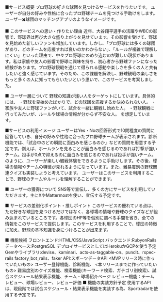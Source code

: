 ■サービス概要
プロ野球の好きな球団を見つけるサービスを作りたいです。
ユーザーが自分の好みや性格に合ったプロ野球チームを見つける手助けをします。
ユーザー✖️球団のマッチングアプリのようなイメージです。

■ このサービスへの思い・作りたい理由
近年、大谷翔平選手の活躍やWBCの影響で、野球界は再び大きな盛り上がりを見せています。その影響を受けて、野球を見始めた新しいファンも増加しています。しかし、「プロ野球には多くの球団があり、どのチームを応援すれば良いのかわからない」、「ルールが複雑で理解しにくい」といった理由で、中々プロ野球にのめり込むのが難しい現状があります。私は家族や友人の影響で野球に興味を持ち、初心者から野球ファンになった経験があります。プロ野球観戦を通じて得られる感動や楽しさを多くの人と共有したいと強く感じています。そのため、この課題を解決し、野球観戦の楽しさをもっと多くの人に知ってもらいたいという思いで、このサービスを考案しました。

■ ユーザー層について
野球の知識が浅い人をターゲットにしています。具体的には、
・野球を見始めたばかりで、どの球団を応援するか決められない人。
・家族や友人に野球ファンがいて、試合を一緒に観戦し始めた人。
・野球観戦に行ってみたいが、ルールや球場の情報が分からず不安な人。
を想定しています。

■サービスの利用イメージ
ユーザーはYes・Noの回答形式で10問程度の質問に回答していき、自分の好みや性格に合ったプロ野球チームが表示されます。診断機能では、「試合中のどの瞬間に面白みを感じるのか」などの質問を用意する予定です。例えば、ホームランを見ることが面白みを感じるのであれば打撃が強いチーム。投手が0点で抑えるのに面白みを感じるのであれば投手が強いチーム。のように、ユーザーが楽しい観戦体験をできるように手助けします。その後、球場の情報やチームの特徴が見れるようになっています。また、難易度別の野球関連クイズも実装しようと考えています。
ユーザーはこのサービスを利用することで、野球のチームやルールを理解することができます。

■ ユーザーの獲得について
SNS等で宣伝し、多くの方にサービスを利用していただきます。主にXやMattermostを使い、宣伝する予定です。

■ サービスの差別化ポイント・推しポイント
このサービスの優れている点は、ただ好きな球団を見つけるだけではなく、各球場の情報や野球のクイズなどが組み込まれているところです。各球団のHP等を個別に調べる手間を省き、全ての情報をこのサービスで提供します。このサービスを利用することで、球団の特徴に加え、野球の基本知識を身につけることが出来ます。

■ 機能候補
フロントエンド:HTML/CSS/JavaScript
バックエンド:RubyonRails
データベース:PostgreSQL
デプロイサービスとしてはHerokuかGCPを使う予定
Gemやライブラリ:devise、kaminari、acts-as-taggable-on、pundit、rspec-rails
factory_bot_rails、faker
API:スポーツデータAPI
<MVPリリース時に作っていたいもの>
ユーザー登録機能、診断機能、
<本リリースまでに作っていたいもの>
難易度別のクイズ機能、検索機能(キーワード検索、ガテゴリ別検索)、試合スケジュール結果表示機能、チーム・球場紹介ページ
レビュー機能：チームレビュー、球場レビュー、レビュー評価
■ 機能の実装方針予定
使用するAPIは、現段階では試合スケジュール・結果表示機能を実装する為、Sportradarを使用する予定です。
